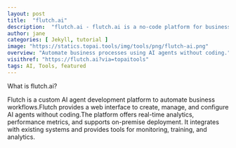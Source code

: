 ```yaml
---
layout: post
title:  "flutch.ai"
description:  "flutch.ai - flutch.ai is a no-code platform for businesses to build and manage custom AI agents that automate processes. It offers real-time analytics, on-premise deployment, and seamless integration with existing systems."
author: jane
categories: [ Jekyll, tutorial ]
image: "https://statics.topai.tools/img/tools/png/flutch-ai.png"
overview: "Automate business processes using AI agents without coding."
visithref: "https://flutch.ai?via=topaitools"
tags: AI, Tools, featured
---
```


What is flutch.ai?

  Flutch is a custom AI agent development platform to automate business workflows.Flutch provides a web interface to create, manage, and configure AI agents without coding.The platform offers real-time analytics, performance metrics, and supports on-premise deployment.
It integrates with existing systems and provides tools for monitoring, training, and analytics.
